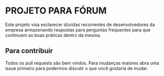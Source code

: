 # PROJETO PARA FÓRUM

Este projeto visa esclarecer dúvidas recorrentes de desenvolvedores da empresa
armazenando respostas para perguntas frequentes para que continuem as boas
práticas dentro da mesma.

## Para contribuir

Todos os pull requests são bem vindos. Para mudanças maiores abra uma issue primeiro para podermos discutir o que 
você gostaria de mudar.
